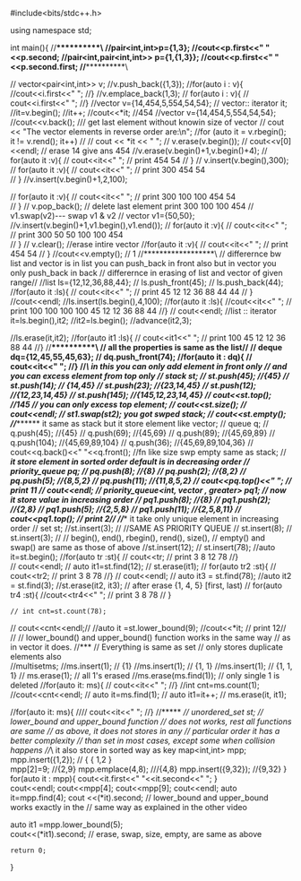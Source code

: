 #include<bits/stdc++.h>

using namespace std;


int main(){
    //********<pair>**********\\
  //pair<int,int>p={1,3};
  //cout<<p.first<<" "<<p.second;
  //pair<int,pair<int,int>> p={1,{1,3}};
  //cout<<p.first<<" "<<p.second.first;
  //********<vector>**********\\

   // vector<pair<int,int>> v;
    //v.push_back({1,3});
    //for(auto i : v){
        //cout<<i.first<<" ";
    //}
    //v.emplace_back(1,3);
    // for(auto i : v){
       // cout<<i.first<<" ";
    //} 
   //vector<int> v={14,454,5,554,54,54};
  // vector<int>:: iterator it;
   //it=v.begin();
   //it++;
   //cout<<*it; //454
  //vector<int> v={14,454,5,554,54,54};
  //cout<<v.back(); /// get last element without knowin size of vector
 // cout << "The vector elements in reverse order are:\n";
  //for (auto it = v.rbegin(); it != v.rend(); it++)
    //  //  cout << *it << " ";
 // v.erase(v.begin());
 // cout<<v[0]<<endl; // erase 14 give ans 454
  //v.erase(v.begin()+1,v.begin()+4);
 // for(auto it :v){
    // cout<<it<<" ";  // print 454 54 
 // } 
 // v.insert(v.begin(),300); 
  // for(auto it :v){
   //   cout<<it<<" ";  // print 300 454 54   
 // } 
  //v.insert(v.begin()+1,2,100);
 
  // for(auto it :v){
    //  cout<<it<<" ";  // print 300 100 100 454 54   
 // } 
 // v.pop_back();  // delete last element  print 300 100 100 454 
  // v1.swap(v2)--- swap v1 & v2
 // vector<int> v1={50,50};
  //v.insert(v.begin()+1,v1.begin(),v1.end());
  // for(auto it :v){
   //   cout<<it<<" ";  // print 300 50 50 100 100 454  
 // } 
 // v.clear(); //erase intire vector
  //for(auto it :v){
   //   cout<<it<<" ";  // print 454 54 
 // } 
  //cout<<v.empty(); // 1
  //********<list>**********\\
  // differernce bw list and vector is in list you can push_back in front also but in vector you only push_back in back
    // differernce in erasing of list and vector of given range//
  //list<int> ls={12,12,36,88,44};
   // ls.push_front(45);
   // ls.push_back(44);
    //for(auto it :ls){
    // cout<<it<<" ";  // print 45 12 12 36 88 44 44 
 // } 
  //cout<<endl;
  //ls.insert(ls.begin(),4,100); 
  //for(auto it :ls){
     //cout<<it<<" ";  // print 100 100 100 100 45 12 12 36 88 44 
  //} 
 // cout<<endl;
  //list<int> :: iterator it=ls.begin(),it2;
  //it2=ls.begin();
  //advance(it2,3);


  //ls.erase(it,it2);
  //for(auto it1 :ls){
    // cout<<it1<<" ";  // print 100 45 12 12 36 88 44
  //} 
     //********<dedue>**********\\
     // all the properties is same as the list//
    // deque<int> dq={12,45,55,45,63};
    // dq.push_front(74);
     //for(auto it : dq){
        // cout<<it<<" ";
     //}
      //********<stack>**********\\
      in this you can only add element in front only
      // and you can excess element from top only 
     // stack<int> st;
    // st.push(45); //{45}
     // st.push(14); // {14,45}
      // st.push(23);  //{23,14,45}
       // st.push(12);   //{12,23,14,45}
        // st.push(145);  //{145,12,23,14,45}
     // cout<<st.top();   //145
     // you can only excess top element;
    // cout<<st.size();
    // cout<<endl;
     // st1.swap(st2); you got swped stack;
    // cout<<st.empty();
    //*********<queue>*******  it same as stack but it store element like vector;
   // queue<int> q;
  //  q.push(45); //{45}
   // q.push(69);   //{45,69}
   // q.push(89);    //{45,69,89}
   // q.push(104);   //{45,69,89,104}
   // q.push(36);   //{45,69,89,104,36}
   // cout<<q.back()<<" "<<q.front();
   //fn like size swp empty same as stack;
   //*********<priorityqueue>******  it store element in sorted order default is in decreasing order 
  // priority_queue<int> pq;
  // pq.push(8); //{8}
   // pq.push(2); //{8,2}
    // pq.push(5);  //{8,5,2}
    //  pq.push(11);  //{11,8,5,2}
    //  cout<<pq.top()<<" ";  // print 11
     // cout<<endl;
     // priority_queue<int, vector<int> , greater<int>> pq1;  // now it store value in increasing order
     // pq1.push(8); //{8}
  //  pq1.push(2); //{2,8}
    // pq1.push(5);  //{2,5,8}
    //  pq1.push(11);  //{2,5,8,11}
    //  cout<<pq1.top();  // print 2//
    //**********<set>******  it take only unique element in increasing order 
   // set<int> st;
    //st.insert(3);  //                //SAME AS PRIORITY QUEUE
   // st.insert(8);
   // st.insert(3);          //
	                        // begin(), end(), rbegin(), rend(), size(),
                          // empty() and swap() are same as those of above
    //st.insert(12);
   // st.insert(78);
     //auto it=st.begin();
     //for(auto tr :st){
        // cout<<tr;   // print 3 8 12 78
     //}  
    // cout<<endl;
     // auto it1=st.find(12);
     // st.erase(it1); 
     // for(auto tr2 :st){
        // cout<<tr2;   // print 3 8  78
     //}
    // cout<<endl;
    // auto it3 = st.find(78);
	//auto it2 = st.find(3);
	//st.erase(it2, it3); // after erase {1, 4, 5} [first, last)
 // for(auto tr4 :st){
         //cout<<tr4<<" ";   // print 3 8  78
    // }


    // int cnt=st.count(78);
   //  cout<<cnt<<endl;//
   //auto it =st.lower_bound(9);
   //cout<<*it;  // print 12//      //
	                               // lower_bound() and upper_bound() function works in the same way
	                               // as in vector it does.
      //********<MULTISET>*****
      // Everything is same as set
	// only stores duplicate elements also  
    //multiset<int>ms;
	//ms.insert(1); // {1}
	//ms.insert(1); // {1, 1}
	//ms.insert(1); // {1, 1, 1}
   // ms.erase(1); // all 1's erased
   //ms.erase(ms.find(1)); // only single 1 is deleted
   //for(auto it: ms){
       // cout<<it<<" ";
    //} 
    //int cnt=ms.count(1);
    //cout<<cnt<<endl;
   // auto it=ms.find(1);
 // auto it1=it++;
//	ms.erase(it, it1);
    
   //for(auto it: ms){
       //// cout<<it<<" ";
    //} 
    //*************<unordered set>******* 
  //  unordered_set<int> st;
	// lower_bound and upper_bound function
	// does not works, rest all functions are same
	// as above,  it does not stores in any
	// particular order it has a better complexity
	// than set in most cases, except some when collision happens
//***********<MAP>************\\
it also store in sorted way as key
  map<int,int> mpp;
    mpp.insert({1,2});  // { { 1,2  }                                 
    mpp[2]=9;            //{2,9}
    mpp.emplace(4,8);    ///{4,8}
    mpp.insert({9,32});    //{9,32} }
    for(auto it : mpp){
       cout<<it.first<<" "<<it.second<<" ";
    }  
    cout<<endl;
    cout<<mpp[4];
    cout<<mpp[9];
    cout<<endl;
    auto it=mpp.find(4);
   cout <<(*it).second;
   // lower_bound and upper_bound works exactly in the 
	// same way as explained in the other video 
    
   auto it1 =mpp.lower_bound(5);       
   cout<<(*it1).second; 
   // erase, swap, size, empty, are same as above 
   
    return 0;
}
